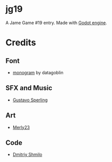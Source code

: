 # jg19 #

A Jame Game #19 entry. Made with [Godot engine](https://godotengine.org/).

# Credits #

## Font ##
- [monogram](https://datagoblin.itch.io/monogram) by datagoblin

## SFX and Music ##
- [Gustavo Sperling](https://gustavosperling.itch.io/)

## Art ##
- [Merly23](https://merly23.itch.io/)

## Code ##
- [Dmitriy Shmilo](https://dmitriy-shmilo.itch.io/)